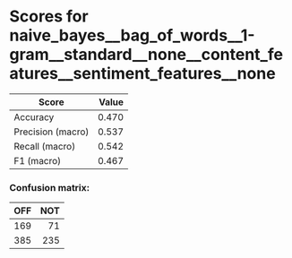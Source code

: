 # Scores for naive_bayes__bag_of_words__1-gram__standard__none__content_features__sentiment_features__none
|      Score      |Value|
|-----------------|----:|
|Accuracy         |0.470|
|Precision (macro)|0.537|
|Recall (macro)   |0.542|
|F1 (macro)       |0.467|

### Confusion matrix:
|OFF|NOT|
|--:|--:|
|169| 71|
|385|235|
